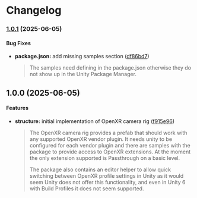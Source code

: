 # Changelog

### [1.0.1](https://github.com/ExtendRealityLtd/Tilia.CameraRigs.OpenXR.Unity/compare/v1.0.0...v1.0.1) (2025-06-05)

#### Bug Fixes

* **package.json:** add missing samples section ([df86bd7](https://github.com/ExtendRealityLtd/Tilia.CameraRigs.OpenXR.Unity/commit/df86bd7cdfabfdad9d95e21881f23815a3ff94df))
  > The samples need defining in the package.json otherwise they do not show up in the Unity Package Manager.

## 1.0.0 (2025-06-05)

#### Features

* **structure:** initial implementation of OpenXR camera rig ([f915e96](https://github.com/ExtendRealityLtd/Tilia.CameraRigs.OpenXR.Unity/commit/f915e965058ec492cb3ec793a97c48bc56c50026))
  > The OpenXR camera rig provides a prefab that should work with any supported OpenXR vendor plugin. It needs unity to be configured for each vendor plugin and there are samples with the package to provide access to OpenXR extensions. At the moment the only extension supported is Passthrough on a basic level.
  > 
  > The package also contains an editor helper to allow quick switching between OpenXR profile settings in Unity as it would seem Unity does not offer this functionality, and even in Unity 6 with Build Profiles it does not seem supported.
